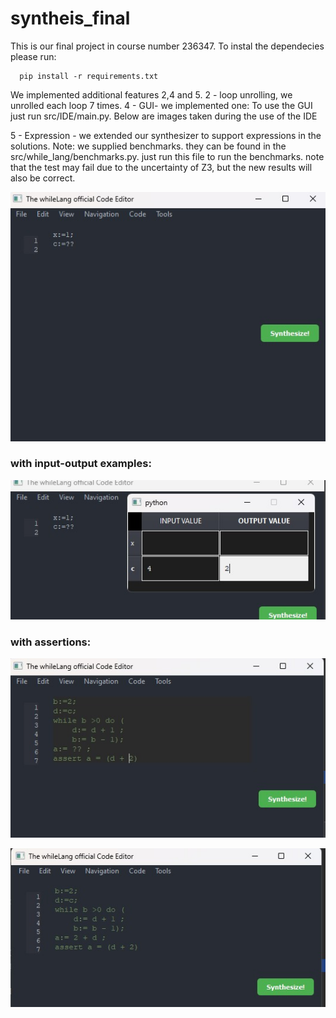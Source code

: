# syntheis_final
This is our final project in course number 236347.
To instal the dependecies please run:
    
      pip install -r requirements.txt

We implemented additional features 2,4 and 5.
2 - loop unrolling, we unrolled each loop 7 times.
4 - GUI- we implemented one:
  To use the GUI just run src/IDE/main.py. 
  Below are images taken during the use of the IDE

5 - Expression - we extended our synthesizer to support expressions in the solutions.
Note: we supplied benchmarks. they can be found in the  src/while_lang/benchmarks.py. just run this file to run the benchmarks. note that the test may fail due to the uncertainty of Z3, but the new results will also be correct.


![alt text](https://github.com/tomerkatz2001/syntheis_final/blob/main/WhatsApp%20Image%202023-10-09%20at%2019.24.23_8db0b043.jpg?raw=true)
### with input-output examples:
![alt text](https://github.com/tomerkatz2001/syntheis_final/blob/main/WhatsApp%20Image%202023-10-09%20at%2019.24.51_59b6abb7.jpg?raw=true)
### with assertions:
![alt text](https://github.com/tomerkatz2001/syntheis_final/blob/main/WhatsApp%20Image%202023-10-09%20at%2019.37.40_328ef43e.jpg?raw=true)


![alt text](https://github.com/tomerkatz2001/syntheis_final/blob/main/WhatsApp%20Image%202023-10-09%20at%2019.38.36_ba31162f.jpg?raw=true)
